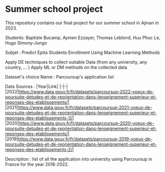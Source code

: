 # Summer school project
This repository contains our final project for our summer school in Ajman in 2023.

Students:
Baptiste Bucamp, Aymen Ezzayer, Thomas Leblond, Huu Phuc Le, Hugo Simony-Jungo

Subjet : 
Predict Epita Students Enrollment Using Machine Learning Methods

Apply DE techniques to collect suitable Data (from any university, any country, ... )
Apply ML or DM methods on the collected data

Dataset's choice
Name : Parcoursup's application list

Data Sources :
|Year|Link|
|-|-|
|2022|https://www.data.gouv.fr/fr/datasets/parcoursup-2022-voeux-de-poursuite-detudes-et-de-reorientation-dans-lenseignement-superieur-et-reponses-des-etablissements/|
|2021|https://www.data.gouv.fr/fr/datasets/parcoursup-2021-voeux-de-poursuite-detudes-et-de-reorientation-dans-lenseignement-superieur-et-reponses-des-etablissements-3/|
|2020|https://www.data.gouv.fr/fr/datasets/parcoursup-2020-voeux-de-poursuite-detudes-et-de-reorientation-dans-lenseignement-superieur-et-reponses-des-etablissements/|
|2019|https://www.data.gouv.fr/fr/datasets/parcoursup-2019-voeux-de-poursuite-detudes-et-de-reorientation-dans-lenseignement-superieur-et-reponses-des-etablissements-2/|
    
Description : list of all the application into university using Parcoursup in France for the year 2018-2022.
